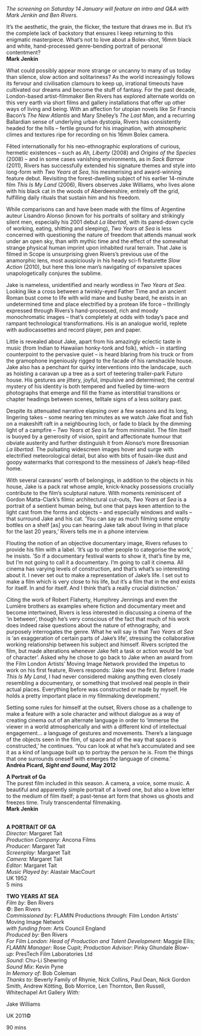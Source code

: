 

_The screening on Saturday 14 January will feature an intro and Q&A with  Mark Jenkin and Ben Rivers._

It’s the aesthetic, the grain, the flicker, the texture that draws me in. But it’s the complete lack of backstory that ensures I keep returning to this enigmatic masterpiece. What’s not to love about a Bolex-shot, 16mm black and white, hand-processed genre-bending portrait of personal contentment?  
**Mark Jenkin**

What could possibly appear more strange or uncanny to many of us today than silence, slow action and solitariness? As the world increasingly follows its fervour and civilisation clamours to keep up, irrational timeouts have cultivated our dreams and become the stuff of fantasy. For the past decade, London-based artist-filmmaker Ben Rivers has explored alternate worlds on this very earth via short films and gallery installations that offer up other ways of living and being. With an affection for utopian novels like Sir Francis Bacon’s _The New Atlantis_ and Mary Shelley’s _The Last Man_, and a recurring Ballardian sense of underlying urban dystopia, Rivers has consistently headed for the hills – fertile ground for his imagination, with atmospheric climes and textures ripe for recording on his 16mm Bolex camera.

Fêted internationally for his neo-ethnographic explorations of curious, hermetic existences – such as _Ah, Liberty_ (2008) and _Origins of the Species_ (2008) – and in some cases vanishing environments, as in _Sack Barrow_ (2011), Rivers has successfully extended his signature themes and style into long-form with _Two Years at Sea_, his mesmerising and award-winning feature debut. Revisiting the forest-dwelling subject of his earlier 14-minute film _This Is My Land_ (2006), Rivers observes Jake Williams, who lives alone with his black cat in the woods of Aberdeenshire, entirely off the grid, fulfilling daily rituals that sustain him and  his freedom.

While comparisons can and have been made with the films of Argentine auteur Lisandro Alonso (known for his portraits of solitary and strikingly silent men, especially his 2001 debut _La libertad_, with its pared-down cycle of working, eating, shitting and sleeping), _Two Years at Sea_ is less concerned with questioning the nature of freedom that attends manual work under an open sky, than with mythic time and the effect of the somewhat strange physical human imprint upon inhabited rural terrain. That Jake is filmed in Scope is unsurprising given Rivers’s previous use of the anamorphic lens, most auspiciously in his heady sci-fi featurette _Slow Action_ (2010), but here this lone man’s navigating of expansive spaces unapologetically conjures the sublime.

Jake is nameless, unidentified and nearly wordless in _Two Years at Sea_. Looking like a cross between a twinkly-eyed Father Time and an ancient Roman bust come to life with wild mane and bushy beard, he exists in an undetermined time and place electrified by a protean life force – thrillingly expressed through Rivers’s hand-processed, rich and moody monochromatic images – that’s completely at odds with today’s pace and rampant technological transformations. His is an analogue world, replete with audiocassettes and record player, pen and paper.

Little is revealed about Jake, apart from his amazingly eclectic taste in music (from Indian to Hawaiian honky-tonk and folk), which – in startling counterpoint to the pervasive quiet – is heard blaring from his truck or from the gramophone ingeniously rigged to the facade of his ramshackle house. Jake also has a penchant for quirky interventions into the landscape, such as hoisting a caravan up a tree as a sort of teetering trailer-park Futuro house. His gestures are jittery, joyful, impulsive and determined; the central mystery of his identity is both tempered and fuelled by time-worn photographs that emerge and fill the frame as interstitial transitions or chapter headings between scenes, telltale signs of a less  solitary past.

Despite its attenuated narrative elapsing over a few seasons and its long, lingering takes – some nearing ten minutes as we watch Jake float and fish on a makeshift raft in a neighbouring loch, or fade to black by the dimming light of a campfire – _Two Years at Sea_ is far from minimalist. The film itself is buoyed by a generosity of vision, spirit and affectionate humour that obviate austerity and further distinguish it from Alonso’s more Bressonian _La libertad_. The pulsating widescreen images  hover and surge with electrified meteorological detail, but also with bits of fusain-like dust and goopy watermarks that correspond to the messiness of Jake’s  heap-filled home.

With several caravans’ worth of belongings, in addition to the objects in his house, Jake is a pack rat whose ample, knick-knacky possessions crucially contribute to the film’s sculptural nature. With moments reminiscent of Gordon Matta-Clark’s filmic architectural cut-outs, _Two Years at Sea_ is a portrait of a sentient human being, but one that pays keen attention to the light cast from the forms and objects – and especially windows and walls – that surround Jake and his cat. ‘You can say as much filming some empty bottles on a shelf [as] you can hearing Jake talk about living in that place for the last 20 years,’ Rivers tells me in a phone interview.

Flouting the notion of an objective documentary image, Rivers refuses to provide his film with a label. ‘It’s up to other people to categorise the work,’ he insists. ‘So if a documentary festival wants to show it, that’s fine by me, but I’m not going to call it a documentary. I’m going to call it cinema. All cinema has varying levels of construction, and that’s what’s so interesting about it. I never set out to make a representation of Jake’s life. I set out to make a film which is very close to his life, but it’s a film that in the end exists for itself. In and for itself. And I think that’s a really crucial distinction.’

Citing the work of Robert Flaherty, Humphrey Jennings and even the Lumière brothers as examples where fiction and documentary meet and become intertwined, Rivers is less interested in discussing a cinema of the ‘in between’, though he’s very conscious of the fact that much of his work does indeed raise questions about the nature of ethnography, and purposely interrogates the genre. What he will say is that _Two Years at Sea_ is ‘an exaggeration of certain parts of Jake’s life’, stressing the collaborative working relationship between his subject and himself. Rivers scripted the film, but made alterations whenever Jake felt a task or action would be ‘out of character’. Asked why he chose to go back to Jake when an award from the Film London Artists’ Moving Image Network provided the impetus to work on his first feature, Rivers responds: ‘Jake was the first. Before I made _This Is My Land_, I had never considered making anything even closely resembling a documentary, or something that involved real people in their actual places. Everything before was constructed or made by myself. He holds a pretty important place in my filmmaking development.’

Setting some rules for himself at the outset, Rivers chose as a challenge to make a feature with a sole character and without dialogue as a way of creating cinema out of an alternate language in order to ‘immerse the viewer in a world atmospherically and with a different kind of intellectual engagement... a language of gestures and movements. There’s a language of the objects seen in the film, of space and of the way that space is constructed,’ he continues. ‘You can look at what he’s accumulated and see it as a kind of language built up to portray the person he is. From the things that one surrounds oneself with emerges the language of cinema.’  
**Andréa Picard, _Sight and Sound_, May 2012**

**A Portrait of Ga**  
The purest film included in this season. A camera, a voice, some music.  A beautiful and apparently simple portrait of a loved one, but also a love letter to the medium of film itself; a past-tense art form that shows us ghosts and freezes time. Truly transcendental filmmaking.  
**Mark Jenkin**
<br><br>

**A PORTRAIT OF GA**  
_Director_: Margaret Tait  
_Production Company_: Ancona Films  
_Producer_: Margaret Tait  
_Screenplay_: Margaret Tait  
_Camera_: Margaret Tait  
_Editor_: Margaret Tait  
_Music Played by_: Alastair MacCourt  
UK 1952  
5 mins

**TWO YEARS AT SEA**  
_Film by_: Ben Rivers  
©: Ben Rivers  
_Commissioned by_: FLAMIN Productions _through_: Film London Artists' Moving Image Network  
_with funding from_: Arts Council England  
_Produced by_: Ben Rivers  
_For Film London: Head of Production and Talent Development_: Maggie Ellis; _FLAMIN Manager_: Rose Cupit; _Production Advisor_: Pinky Ghundale _Blow-up_: PresTech Film Laboratories Ltd  
_Sound_: Chu-Li Shewring  
_Sound Mix_: Kevin Pyne  
_In Memory of_: Bob Coleman  
_Thanks to_: Beverly Family of Rhynie, Nick Collins, Paul Dean, Nick Gordon Smith, Andrew Kötting, Bob Morrice, Len Thornton, Ben Russell, Whitechapel Art Gallery
_With:_

Jake Williams

UK 2011©

90 mins
<!--stackedit_data:
eyJoaXN0b3J5IjpbLTc2OTg2NDUyMF19
-->